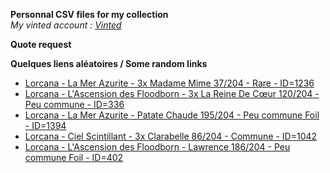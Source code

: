 **Personnal CSV files for my collection**  
*My vinted account : [Vinted](https://www.vinted.fr/member/223153477)*

**Quote request**  

**Quelques liens aléatoires / Some random links**

- [Lorcana - La Mer Azurite - 3x Madame Mime 37/204 - Rare - ID=1236](https://www.vinted.fr/items/6232941927-lorcana-la-mer-azurite-3x-madame-mime-37204-rare-id1236)
- [Lorcana - L'Ascension des Floodborn - 3x La Reine De Cœur 120/204 - Peu commune - ID=336](https://www.vinted.fr/items/6261696532-lorcana-lascension-des-floodborn-3x-la-reine-de-coeur-120204-peu-commune-id336)
- [Lorcana - La Mer Azurite - Patate Chaude 195/204 - Peu commune Foil - ID=1394](https://www.vinted.fr/items/6374209373-lorcana-la-mer-azurite-patate-chaude-195204-peu-commune-foil-id1394)
- [Lorcana - Ciel Scintillant - 3x Clarabelle 86/204 - Commune - ID=1042](https://www.vinted.fr/items/6069443684-lorcana-ciel-scintillant-3x-clarabelle-86204-commune-id1042)
- [Lorcana - L'Ascension des Floodborn - Lawrence 186/204 - Peu commune Foil - ID=402](https://www.vinted.fr/items/6005854640-lorcana-lascension-des-floodborn-lawrence-186204-peu-commune-foil-id402)
